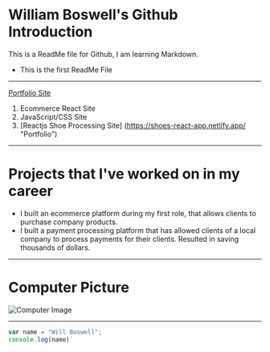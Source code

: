 # William Boswell's Github Introduction

This is a ReadMe file for Github, I am learning Markdown.

* This is the first ReadMe File

--------------------------------------------

[Portfolio Site](http://www.doujones.com)

1. Ecommerce React Site
2. JavaScript/CSS Site
3. [Reactjs Shoe Processing Site] (https://shoes-react-app.netlify.app/  "Portfolio")

--------------------------------------------------------

# Projects that I've worked on in my career

* I built an ecommerce platform during my first role, that allows clients to purchase company products.
* I built a payment processing platform that has allowed clients of a local company to process payments for their clients. Resulted in saving thousands of dollars.

--------------------------------------

# Computer Picture
![Computer Image](https://learncodeonline.in/mascot.png "Computer User")

-------------------------

```JavaScript
var name = "Will Boswell";
console.log(name)`